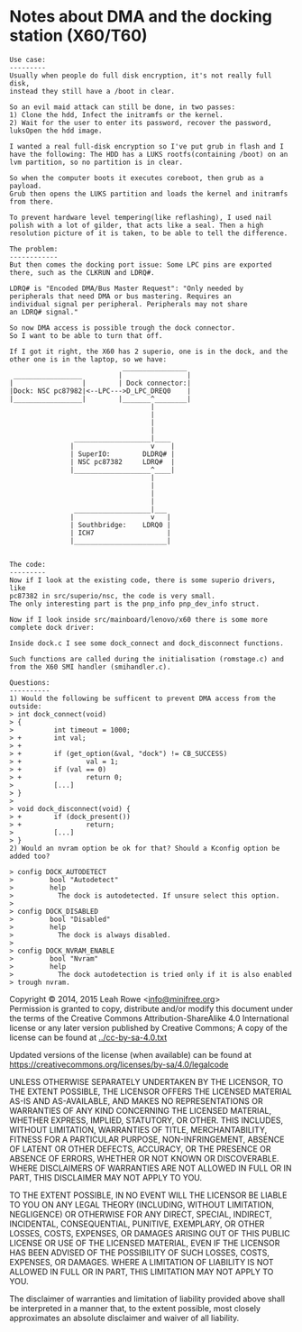 
Notes about DMA and the docking station (X60/T60)
=================================================




    Use case:
    ---------
    Usually when people do full disk encryption, it's not really full disk,
    instead they still have a /boot in clear.

    So an evil maid attack can still be done, in two passes:
    1) Clone the hdd, Infect the initramfs or the kernel.
    2) Wait for the user to enter its password, recover the password,
    luksOpen the hdd image.

    I wanted a real full-disk encryption so I've put grub in flash and I
    have the following: The HDD has a LUKS rootfs(containing /boot) on an
    lvm partition, so no partition is in clear.

    So when the computer boots it executes coreboot, then grub as a payload.
    Grub then opens the LUKS partition and loads the kernel and initramfs
    from there.

    To prevent hardware level tempering(like reflashing), I used nail
    polish with a lot of gilder, that acts like a seal. Then a high
    resolution picture of it is taken, to be able to tell the difference.

    The problem:
    ------------
    But then comes the docking port issue: Some LPC pins are exported
    there, such as the CLKRUN and LDRQ#.

    LDRQ# is "Encoded DMA/Bus Master Request": "Only needed by
    peripherals that need DMA or bus mastering. Requires an
    individual signal per peripheral. Peripherals may not share
    an LDRQ# signal."

    So now DMA access is possible trough the dock connector.
    So I want to be able to turn that off.

    If I got it right, the X60 has 2 superio, one is in the dock, and the
    other one is in the laptop, so we have:
                                ________________
     _________________         |                |
    |                 |        | Dock connector:|
    |Dock: NSC pc87982|<--LPC--->D_LPC_DREQ0    |
    |_________________|        |_______^________|
                                       |
                                       |
                                       |
                                       |
                    ___________________|____
                   |                   v    |
                   | SuperIO:        DLDRQ# |
                   | NSC pc87382     LDRQ#  |
                   |___________________^____|
                                       |
                                       |
                                       |
                                       |
                    ___________________|___
                   |                   v   |
                   | Southbridge:    LDRQ0 |
                   | ICH7                  |
                   |_______________________|


    The code:
    ---------
    Now if I look at the existing code, there is some superio drivers, like
    pc87382 in src/superio/nsc, the code is very small. 
    The only interesting part is the pnp_info pnp_dev_info struct.

    Now if I look inside src/mainboard/lenovo/x60 there is some more
    complete dock driver:

    Inside dock.c I see some dock_connect and dock_disconnect functions.

    Such functions are called during the initialisation (romstage.c) and
    from the X60 SMI handler (smihandler.c).

    Questions:
    ----------
    1) Would the following be sufficent to prevent DMA access from the
    outside:
    > int dock_connect(void)
    > {
    >          int timeout = 1000;
    > +        int val;
    > +        
    > +        if (get_option(&val, "dock") != CB_SUCCESS)
    > +                val = 1;
    > +        if (val == 0)
    > +                return 0;
    >          [...]
    > }
    >
    > void dock_disconnect(void) {
    > +        if (dock_present())
    > +                return;
    >          [...]
    > }
    2) Would an nvram option be ok for that? Should a Kconfig option be
    added too?

    > config DOCK_AUTODETECT
    >         bool "Autodetect"
    >         help
    >           The dock is autodetected. If unsure select this option.
    >
    > config DOCK_DISABLED
    >         bool "Disabled"
    >         help
    >           The dock is always disabled.
    >
    > config DOCK_NVRAM_ENABLE
    >         bool "Nvram"
    >         help
    >           The dock autodetection is tried only if it is also enabled
    > trough nvram.



Copyright © 2014, 2015 Leah Rowe &lt;info@minifree.org&gt;\
Permission is granted to copy, distribute and/or modify this document
under the terms of the Creative Commons Attribution-ShareAlike 4.0
International license or any later version published by Creative
Commons; A copy of the license can be found at
[../cc-by-sa-4.0.txt](../cc-by-sa-4.0.txt)

Updated versions of the license (when available) can be found at
<https://creativecommons.org/licenses/by-sa/4.0/legalcode>

UNLESS OTHERWISE SEPARATELY UNDERTAKEN BY THE LICENSOR, TO THE EXTENT
POSSIBLE, THE LICENSOR OFFERS THE LICENSED MATERIAL AS-IS AND
AS-AVAILABLE, AND MAKES NO REPRESENTATIONS OR WARRANTIES OF ANY KIND
CONCERNING THE LICENSED MATERIAL, WHETHER EXPRESS, IMPLIED, STATUTORY,
OR OTHER. THIS INCLUDES, WITHOUT LIMITATION, WARRANTIES OF TITLE,
MERCHANTABILITY, FITNESS FOR A PARTICULAR PURPOSE, NON-INFRINGEMENT,
ABSENCE OF LATENT OR OTHER DEFECTS, ACCURACY, OR THE PRESENCE OR ABSENCE
OF ERRORS, WHETHER OR NOT KNOWN OR DISCOVERABLE. WHERE DISCLAIMERS OF
WARRANTIES ARE NOT ALLOWED IN FULL OR IN PART, THIS DISCLAIMER MAY NOT
APPLY TO YOU.

TO THE EXTENT POSSIBLE, IN NO EVENT WILL THE LICENSOR BE LIABLE TO YOU
ON ANY LEGAL THEORY (INCLUDING, WITHOUT LIMITATION, NEGLIGENCE) OR
OTHERWISE FOR ANY DIRECT, SPECIAL, INDIRECT, INCIDENTAL, CONSEQUENTIAL,
PUNITIVE, EXEMPLARY, OR OTHER LOSSES, COSTS, EXPENSES, OR DAMAGES
ARISING OUT OF THIS PUBLIC LICENSE OR USE OF THE LICENSED MATERIAL, EVEN
IF THE LICENSOR HAS BEEN ADVISED OF THE POSSIBILITY OF SUCH LOSSES,
COSTS, EXPENSES, OR DAMAGES. WHERE A LIMITATION OF LIABILITY IS NOT
ALLOWED IN FULL OR IN PART, THIS LIMITATION MAY NOT APPLY TO YOU.

The disclaimer of warranties and limitation of liability provided above
shall be interpreted in a manner that, to the extent possible, most
closely approximates an absolute disclaimer and waiver of all liability.

